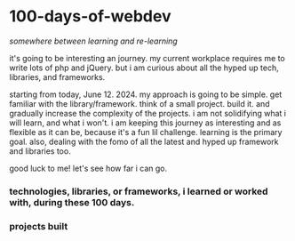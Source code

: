 # 100-days-of-webdev

*somewhere between learning and re-learning*

it's going to be interesting an journey. my current workplace requires me to write lots of php and jQuery. but i am curious about all the hyped up tech, libraries, and frameworks.

starting from today, June 12. 2024.
my approach is going to be simple. get familiar with the library/framework. think of a small project. build it. and gradually increase the complexity of the projects. i am not solidifying what i will learn, and what i won't. i am keeping this journey as interesting and as flexible as it can be, because it's a fun lil challenge. learning is the primary goal. also, dealing with the fomo of all the latest and hyped up framework and libraries too.

good luck to me! let's see how far i can go.

### technologies, libraries, or frameworks, i learned or worked with, during these 100 days.


### projects built
